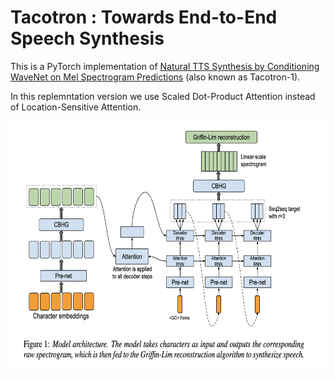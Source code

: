 # Tacotron : Towards End-to-End Speech Synthesis
This is a PyTorch implementation of [Natural TTS Synthesis by Conditioning WaveNet on Mel Spectrogram Predictions](https://arxiv.org/pdf/1712.05884.pdf) (also known as Tacotron-1).

In this replemntation version we use Scaled Dot-Product Attention instead of Location-Sensitive Attention.

<p align="center">
<img src="./figures/fig.png" width="700" height="400"/>
</p>
